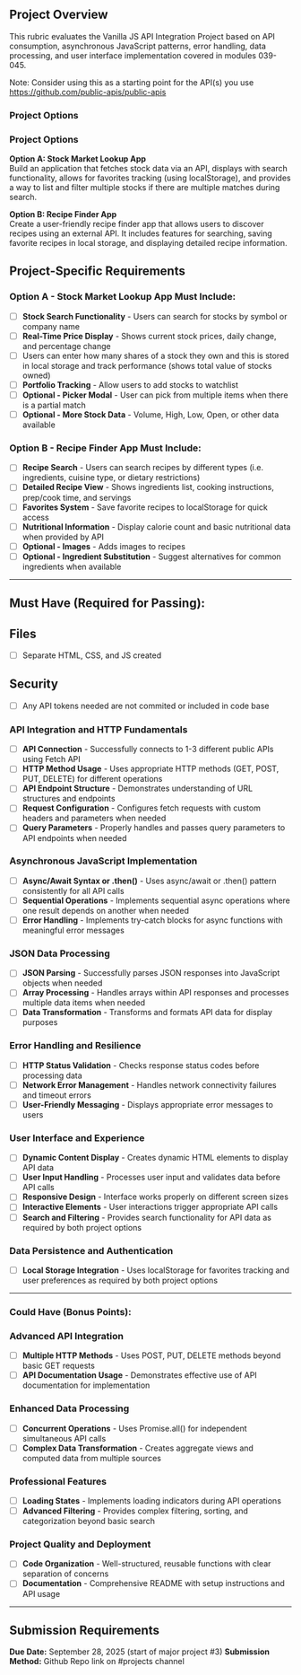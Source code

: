 ## Project Overview

This rubric evaluates the Vanilla JS API Integration Project based on API consumption, asynchronous JavaScript patterns, error handling, data processing, and user interface implementation covered in modules 039-045.

Note: Consider using this as a starting point for the API(s) you use https://github.com/public-apis/public-apis

### Project Options
### Project Options

**Option A: Stock Market Lookup App**  
Build an application that fetches stock data via an API, displays with search functionality, allows for favorites tracking (using localStorage), and provides a way to list and filter multiple stocks if there are multiple matches during search.

**Option B: Recipe Finder App**  
Create a user-friendly recipe finder app that allows users to discover recipes using an external API. It includes features for searching, saving favorite recipes in local storage, and displaying detailed recipe information.

## **Project-Specific Requirements**

### **Option A - Stock Market Lookup App Must Include:**

- [ ] **Stock Search Functionality** - Users can search for stocks by symbol or company name
- [ ] **Real-Time Price Display** - Shows current stock prices, daily change, and percentage change
- [ ] Users can enter how many shares of a stock they own and this is stored in local storage and track performance (shows total value of stocks owned)
- [ ] **Portfolio Tracking** - Allow users to add stocks to watchlist
- [ ] **Optional - Picker Modal** - User can pick from multiple items when there is a partial match
- [ ] **Optional - More Stock Data** - Volume, High, Low, Open, or other data available

### **Option B - Recipe Finder App Must Include:**

- [ ] **Recipe Search** - Users can search recipes by different types (i.e. ingredients, cuisine type, or dietary restrictions)
- [ ] **Detailed Recipe View** - Shows ingredients list, cooking instructions, prep/cook time, and servings
- [ ] **Favorites System** - Save favorite recipes to localStorage for quick access
- [ ] **Nutritional Information** - Display calorie count and basic nutritional data when provided by API
- [ ] **Optional - Images** - Adds images to recipes
- [ ] **Optional - Ingredient Substitution** - Suggest alternatives for common ingredients when available

---

## **Must Have (Required for Passing):**

## Files

- [ ] Separate HTML, CSS, and JS created

## Security

- [ ] Any API tokens needed are not commited or included in code base

### **API Integration and HTTP Fundamentals**

- [ ] **API Connection** - Successfully connects to 1-3 different public APIs using Fetch API
- [ ] **HTTP Method Usage** - Uses appropriate HTTP methods (GET, POST, PUT, DELETE) for different operations
- [ ] **API Endpoint Structure** - Demonstrates understanding of URL structures and endpoints
- [ ] **Request Configuration** - Configures fetch requests with custom headers and parameters when needed
- [ ] **Query Parameters** - Properly handles and passes query parameters to API endpoints when needed

### **Asynchronous JavaScript Implementation**

- [ ] **Async/Await Syntax or .then()** - Uses async/await or .then() pattern consistently for all API calls
- [ ] **Sequential Operations** - Implements sequential async operations where one result depends on another when needed
- [ ] **Error Handling** - Implements try-catch blocks for async functions with meaningful error messages

### **JSON Data Processing**

- [ ] **JSON Parsing** - Successfully parses JSON responses into JavaScript objects when needed
- [ ] **Array Processing** - Handles arrays within API responses and processes multiple data items when needed
- [ ] **Data Transformation** - Transforms and formats API data for display purposes

### **Error Handling and Resilience**

- [ ] **HTTP Status Validation** - Checks response status codes before processing data
- [ ] **Network Error Management** - Handles network connectivity failures and timeout errors
- [ ] **User-Friendly Messaging** - Displays appropriate error messages to users

### **User Interface and Experience**

- [ ] **Dynamic Content Display** - Creates dynamic HTML elements to display API data
- [ ] **User Input Handling** - Processes user input and validates data before API calls
- [ ] **Responsive Design** - Interface works properly on different screen sizes
- [ ] **Interactive Elements** - User interactions trigger appropriate API calls
- [ ] **Search and Filtering** - Provides search functionality for API data as required by both project options

### **Data Persistence and Authentication**

- [ ] **Local Storage Integration** - Uses localStorage for favorites tracking and user preferences as required by both project options

---

### **Could Have (Bonus Points):**

### **Advanced API Integration**

- [ ] **Multiple HTTP Methods** - Uses POST, PUT, DELETE methods beyond basic GET requests
- [ ] **API Documentation Usage** - Demonstrates effective use of API documentation for implementation

### **Enhanced Data Processing**

- [ ] **Concurrent Operations** - Uses Promise.all() for independent simultaneous API calls
- [ ] **Complex Data Transformation** - Creates aggregate views and computed data from multiple sources

### **Professional Features**

- [ ] **Loading States** - Implements loading indicators during API operations
- [ ] **Advanced Filtering** - Provides complex filtering, sorting, and categorization beyond basic search

### **Project Quality and Deployment**

- [ ] **Code Organization** - Well-structured, reusable functions with clear separation of concerns
- [ ] **Documentation** - Comprehensive README with setup instructions and API usage

---

## Submission Requirements

**Due Date:** September 28, 2025 (start of major project #3)
**Submission Method:** Github Repo link on #projects channel

